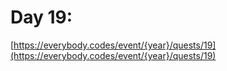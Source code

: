 # Day 19: 

[https://everybody.codes/event/{year}/quests/19](https://everybody.codes/event/{year}/quests/19)
